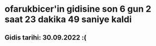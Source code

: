 # ofarukbicer'in gidisine son 6 gun 2 saat 23 dakika 49 saniye kaldi

## Gidis tarihi: 30.09.2022 :(